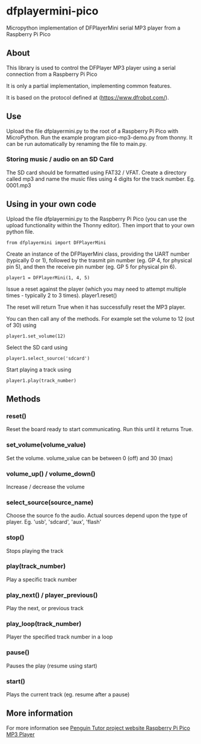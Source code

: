 # dfplayermini-pico
Micropython implementation of DFPlayerMini serial MP3 player from a Raspberry Pi Pico

## About

This library is used to control the DFPlayer MP3 player using a serial connection from a Raspberry Pi Pico

It is only a partial implementation, implementing common features. 

It is based on the protocol defined at (https://www.dfrobot.com/).

## Use

Upload the file dfplayermini.py to the root of a Raspberry Pi Pico with MicroPython. Run the example program pico-mp3-demo.py from thonny. It can be run automatically by renaming the file to main.py.

### Storing music / audio on an SD Card

The SD card should be formatted using FAT32 / VFAT. Create a directory called mp3 and name the music files using 4 digits for the track number. 
Eg. 0001.mp3

## Using in your own code

Upload the file dfplayermini.py to the Raspberry Pi Pico (you can use the upload functionality within the Thonny editor). Then import that to your own python file.

    from dfplayermini import DFPlayerMini
    
Create an instance of the DFPlayerMini class, providing the UART number (typically 0 or 1), followed by the trasmit pin number (eg. GP 4, for physical pin 5), and then the receive pin number (eg. GP 5 for physical pin 6).

    player1 = DFPlayerMini(1, 4, 5)
    
Issue a reset against the player (which you may need to attempt multiple times - typically 2 to 3 times).
    player1.reset()
    
The reset will return True when it has successfully reset the MP3 player.
    
You can then call any of the methods. For example set the volume to 12 (out of 30) using

    player1.set_volume(12)
    
Select the SD card using
    
    player1.select_source('sdcard')
    
Start playing a track using

    player1.play(track_number)

    
## Methods

### reset()

Reset the board ready to start communicating. Run this until it returns True.

### set_volume(volume_value)

Set the volume. volume_value can be between 0 (off) and 30 (max)

### volume_up() / volume_down()

Increase / decrease the volume

### select_source(source_name)

Choose the source fo the audio.
Actual sources depend upon the type of player.
Eg. 'usb', 'sdcard', 'aux', 'flash'

### stop()

Stops playing the track

### play(track_number)

Play a specific track number

### play_next() / player_previous()

Play the next, or previous track

### play_loop(track_number)

Player the specified track number in a loop

### pause()

Pauses the play (resume using start)

### start()

Plays the current track (eg. resume after a pause)


## More information

For more information see [Penguin Tutor project website Raspberry Pi Pico MP3 Player](https://www.penguintutor.com/projects/pico-mp3player)